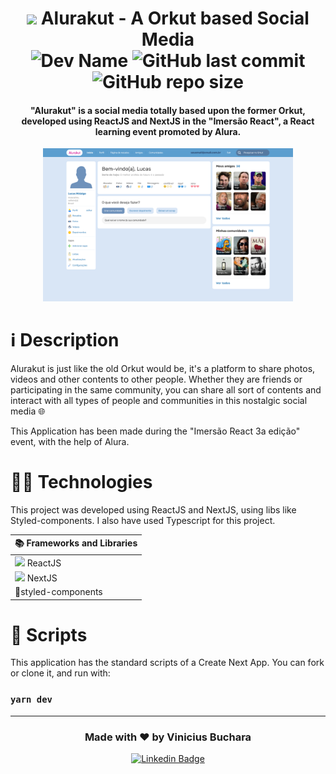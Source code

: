 <h1 align="center">
	<img src='https://cdn0.iconfinder.com/data/icons/social-flat-rounded-rects/512/orkut-512.png' width='30'> Alurakut - A Orkut based Social Media  <br>
	<img  alt="Dev Name"  src="https://img.shields.io/badge/Developer-Vinicius%20Buchara-blueviolet">
	<img  alt="GitHub last commit"  src="https://img.shields.io/github/last-commit/vbuchara/alurakut?color=blueviolet&label=Last%20Commit">
	<img  alt="GitHub repo size"  src="https://img.shields.io/github/repo-size/vbuchara/alurakut?color=blueviolet&label=Repository%20Size">
</h1>

<h4  align="center">
	"Alurakut" is a social media totally based upon the former Orkut, developed using ReactJS and NextJS in the "Imersão React", a React learning event promoted by Alura.
</h4>

<div  align="center">
  <img  alt="Alurakut image" width="400" src="src/assets/images/alurakutPrint.png">
</div>

# ℹ️ Description

Alurakut is just like the old Orkut would be, it's a platform to share photos, videos and other contents to other people. Whether they are friends or participating in the same community, you can share all sort of contents and interact with all types of people and communities in this nostalgic social media 🌐  

This Application has been made during the "Imersão React 3a edição" event, with the help of Alura.  

# 👩‍💻 Technologies

This project was developed using ReactJS and NextJS, using libs like Styled-components. I also have used Typescript for this project.

<div align="center">
	
| 📚 Frameworks and Libraries |
|--|
|<img src='https://cdn.jsdelivr.net/gh/devicons/devicon/icons/react/react-original.svg' width='18'> ReactJS |
|<img src='https://cdn.jsdelivr.net/gh/devicons/devicon/icons/nextjs/nextjs-original.svg' width='18'> NextJS |
|💅styled-components |
	
</div>


# 📜 Scripts

This application has the standard scripts of a Create Next App. You can fork or clone it, and run with:

### `yarn dev`

---

<h3 align="center">
Made with ♥️ by Vinicius Buchara
</h3>

<div align="center">
	
[<img src="https://img.shields.io/badge/LinkedIn-0077B5?style=for-the-badge&logo=linkedin&logoColor=white" alt="Linkedin Badge"/>](https://www.linkedin.com/in/vinicius-vieira-buchara/)
	
</div>
